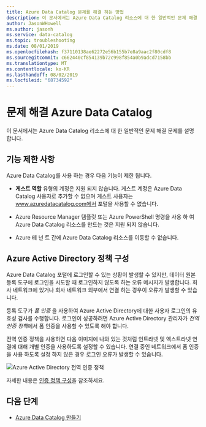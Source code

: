 ```yaml
---
title: Azure Data Catalog 문제를 해결 하는 방법
description: 이 문서에서는 Azure Data Catalog 리소스에 대 한 일반적인 문제 해결 문제를 설명 합니다.
author: JasonWHowell
ms.author: jasonh
ms.service: data-catalog
ms.topic: troubleshooting
ms.date: 08/01/2019
ms.openlocfilehash: f37110138ae62272e56b155b7e8a9aac2f80cdf8
ms.sourcegitcommit: c662440cf854139b72c998f854a0b9adcd7158bb
ms.translationtype: MT
ms.contentlocale: ko-KR
ms.lasthandoff: 08/02/2019
ms.locfileid: "68734592"
---
```

# <a name="troubleshooting-azure-data-catalog"></a>문제 해결 Azure Data Catalog

이 문서에서는 Azure Data Catalog 리소스에 대 한 일반적인 문제 해결 문제를 설명 합니다. 

## <a name="functionality-limitations"></a>기능 제한 사항

Azure Data Catalog를 사용 하는 경우 다음 기능이 제한 됩니다.

- **게스트 역할** 유형의 계정은 지원 되지 않습니다. 게스트 계정은 Azure Data Catalog 사용자로 추가할 수 없으며 게스트 사용자는 www.azuredatacatalog.com에서 포털을 사용할 수 없습니다.

- Azure Resource Manager 템플릿 또는 Azure PowerShell 명령을 사용 하 여 Azure Data Catalog 리소스를 만드는 것은 지원 되지 않습니다.

- Azure 테 넌 트 간에 Azure Data Catalog 리소스를 이동할 수 없습니다.

## <a name="azure-active-directory-policy-configuration"></a>Azure Active Directory 정책 구성

Azure Data Catalog 포털에 로그인할 수 있는 상황이 발생할 수 있지만, 데이터 원본 등록 도구에 로그인을 시도할 때 로그인하지 않도록 하는 오류 메시지가 발생합니다. 회사 네트워크에 있거나 회사 네트워크 외부에서 연결 하는 경우이 오류가 발생할 수 있습니다.

등록 도구가 *폼 인증* 을 사용하여 Azure Active Directory에 대한 사용자 로그인의 유효성 검사를 수행합니다. 로그인이 성공하려면 Azure Active Directory 관리자가 *전역 인증 정책*에서 폼 인증을 사용할 수 있도록 해야 합니다.

전역 인증 정책을 사용하면 다음 이미지에 나와 있는 것처럼 인트라넷 및 엑스트라넷 연결에 대해 개별 인증을 사용하도록 설정할 수 있습니다. 연결 중인 네트워크에서 폼 인증을 사용 하도록 설정 하지 않은 경우 로그인 오류가 발생할 수 있습니다.

 ![Azure Active Directory 전역 인증 정책](./media/troubleshoot-policy-configuration/global-auth-policy.png)

자세한 내용은 [인증 정책 구성](/previous-versions/windows/it-pro/windows-server-2012-R2-and-2012/dn486781(v=ws.11))을 참조하세요.

## <a name="next-steps"></a>다음 단계

* [Azure Data Catalog 만들기](data-catalog-get-started.md)
